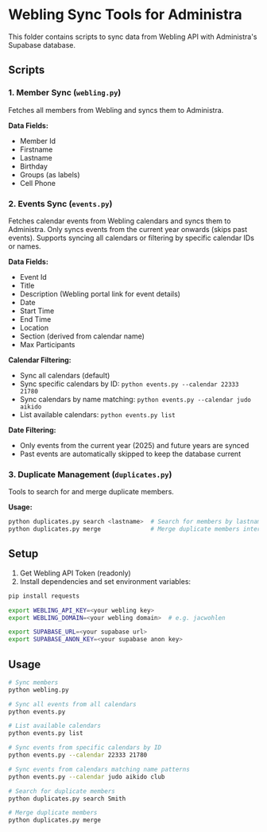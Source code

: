 # Webling Sync Tools for Administra

This folder contains scripts to sync data from Webling API with Administra's Supabase database.

## Scripts

### 1. Member Sync (`webling.py`)

Fetches all members from Webling and syncs them to Administra.

**Data Fields:**

- Member Id
- Firstname
- Lastname
- Birthday
- Groups (as labels)
- Cell Phone

### 2. Events Sync (`events.py`)

Fetches calendar events from Webling calendars and syncs them to Administra. Only syncs events from the current year onwards (skips past events). Supports syncing all calendars or filtering by specific calendar IDs or names.

**Data Fields:**

- Event Id
- Title
- Description (Webling portal link for event details)
- Date
- Start Time
- End Time
- Location
- Section (derived from calendar name)
- Max Participants

**Calendar Filtering:**

- Sync all calendars (default)
- Sync specific calendars by ID: `python events.py --calendar 22333 21780`
- Sync calendars by name matching: `python events.py --calendar judo aikido`
- List available calendars: `python events.py list`

**Date Filtering:**

- Only events from the current year (2025) and future years are synced
- Past events are automatically skipped to keep the database current

### 3. Duplicate Management (`duplicates.py`)

Tools to search for and merge duplicate members.

**Usage:**

```bash
python duplicates.py search <lastname>  # Search for members by lastname
python duplicates.py merge              # Merge duplicate members interactively
```

## Setup

1. Get Webling API Token (readonly)
2. Install dependencies and set environment variables:

```bash
pip install requests

export WEBLING_API_KEY=<your webling key>
export WEBLING_DOMAIN=<your webling domain>  # e.g. jacwohlen

export SUPABASE_URL=<your supabase url>
export SUPABASE_ANON_KEY=<your supabase anon key>
```

## Usage

```bash
# Sync members
python webling.py

# Sync all events from all calendars
python events.py

# List available calendars
python events.py list

# Sync events from specific calendars by ID
python events.py --calendar 22333 21780

# Sync events from calendars matching name patterns
python events.py --calendar judo aikido club

# Search for duplicate members
python duplicates.py search Smith

# Merge duplicate members
python duplicates.py merge
```
